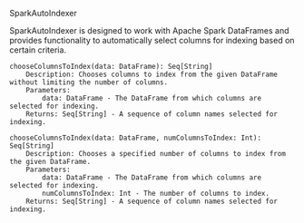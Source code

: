 SparkAutoIndexer

SparkAutoIndexer is designed to work with Apache Spark DataFrames and provides functionality to automatically select columns for indexing based on certain criteria.

    chooseColumnsToIndex(data: DataFrame): Seq[String]
        Description: Chooses columns to index from the given DataFrame without limiting the number of columns.
        Parameters:
            data: DataFrame - The DataFrame from which columns are selected for indexing.
        Returns: Seq[String] - A sequence of column names selected for indexing.

    chooseColumnsToIndex(data: DataFrame, numColumnsToIndex: Int): Seq[String]
        Description: Chooses a specified number of columns to index from the given DataFrame.
        Parameters:
            data: DataFrame - The DataFrame from which columns are selected for indexing.
            numColumnsToIndex: Int - The number of columns to index.
        Returns: Seq[String] - A sequence of column names selected for indexing.